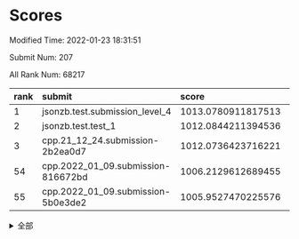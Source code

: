 # Scores

Modified Time: 2022-01-23 18:31:51

Submit Num: 207

All Rank Num: 68217

| rank |               submit               |       score        |       sigma        | pk_num |
| :--- | :--------------------------------- | :----------------- | :----------------- | :----- |
| 1    | jsonzb.test.submission_level_4     | 1013.0780911817513 | 0.7890036600195689 | 1320   |
| 2    | jsonzb.test.test_1                 | 1012.0844211394536 | 0.7850947794667165 | 1319   |
| 3    | cpp.21_12_24.submission-2b2ea0d7   | 1012.0736423716221 | 0.7881982949857439 | 1319   |
| 54   | cpp.2022_01_09.submission-816672bd | 1006.2129612689455 | 0.7362598051823797 | 1312   |
| 55   | cpp.2022_01_09.submission-5b0e3de2 | 1005.9527470225576 | 0.7306327404971238 | 1319   |


<details>
<summary>全部</summary>

| rank |                 submit                 |       score        |       sigma        | pk_num |
| :--- | :------------------------------------- | :----------------- | :----------------- | :----- |
| 1    | jsonzb.test.submission_level_4         | 1013.0780911817513 | 0.7890036600195689 | 1320   |
| 2    | jsonzb.test.test_1                     | 1012.0844211394536 | 0.7850947794667165 | 1319   |
| 3    | cpp.21_12_24.submission-2b2ea0d7       | 1012.0736423716221 | 0.7881982949857439 | 1319   |
| 4    | gobigger.level_3.submission_level_3_23 | 1011.8824194236774 | 0.799709757332069  | 1317   |
| 5    | gobigger.level_3.submission_level_3_21 | 1011.6450444303388 | 0.7748715288496608 | 1321   |
| 6    | gobigger.level_3.submission_level_3_47 | 1011.0375771292479 | 0.7761324303373215 | 1316   |
| 7    | gobigger.level_3.submission_level_3_15 | 1011.0074390367473 | 0.796143460231119  | 1319   |
| 8    | gobigger.level_3.submission_level_3_24 | 1010.935017940963  | 0.776350756578529  | 1322   |
| 9    | gobigger.level_3.submission_level_3_38 | 1010.933370571995  | 0.777931651239508  | 1316   |
| 10   | gobigger.level_3.submission_level_3_4  | 1010.8651118989835 | 0.756103639682832  | 1318   |
| 11   | gobigger.level_3.submission_level_3_6  | 1010.8359799970506 | 0.8007307871745266 | 1317   |
| 12   | gobigger.level_3.submission_level_3_41 | 1010.7945121557342 | 0.7622764479067068 | 1319   |
| 13   | gobigger.level_3.submission_level_3_32 | 1010.6806635641924 | 0.763730192900307  | 1315   |
| 14   | gobigger.level_3.submission_level_3_31 | 1010.6782864463    | 0.7661514967153079 | 1318   |
| 15   | gobigger.level_3.submission_level_3_30 | 1010.5547641699097 | 0.7571308576542805 | 1321   |
| 16   | gobigger.level_3.submission_level_3_45 | 1010.4697069954423 | 0.7691885129308667 | 1320   |
| 17   | gobigger.level_3.submission_level_3_36 | 1010.4235057977444 | 0.7511107241869937 | 1322   |
| 18   | gobigger.level_3.submission_level_3_49 | 1010.379849738763  | 0.7483613844238916 | 1319   |
| 19   | gobigger.level_3.submission_level_3_37 | 1010.323948789452  | 0.7725202065194575 | 1312   |
| 20   | gobigger.level_3.submission_level_3_35 | 1010.304365605918  | 0.7682173874096766 | 1318   |
| 21   | gobigger.level_3.submission_level_3_29 | 1010.2914838317314 | 0.7515165555521753 | 1321   |
| 22   | gobigger.level_3.submission_level_3_28 | 1010.2608521839102 | 0.7668599314491632 | 1314   |
| 23   | gobigger.level_3.submission_level_3_27 | 1010.23261947687   | 0.7792869485352575 | 1320   |
| 24   | gobigger.level_3.submission_level_3_5  | 1010.1853717314334 | 0.7477534809364864 | 1311   |
| 25   | gobigger.level_3.submission_level_3_26 | 1010.1284146569042 | 0.7555796769377747 | 1319   |
| 26   | gobigger.level_3.submission_level_3_44 | 1010.0884284435708 | 0.762640635601924  | 1321   |
| 27   | gobigger.level_3.submission_level_3_40 | 1010.040176208334  | 0.7664707014562921 | 1321   |
| 28   | gobigger.level_3.submission_level_3_13 | 1009.9285470097036 | 0.7462587099806027 | 1318   |
| 29   | gobigger.level_3.submission_level_3_11 | 1009.9273811964752 | 0.7615891566067023 | 1317   |
| 30   | gobigger.level_3.submission_level_3_46 | 1009.9272423464236 | 0.7548300452055154 | 1324   |
| 31   | gobigger.level_3.submission_level_3_9  | 1009.8865129985114 | 0.7632749383706081 | 1316   |
| 32   | gobigger.level_3.submission_level_3_33 | 1009.8552547121596 | 0.7523216267445397 | 1317   |
| 33   | gobigger.level_3.submission_level_3_8  | 1009.8230232569942 | 0.7427022633082015 | 1313   |
| 34   | gobigger.level_3.submission_level_3_18 | 1009.8097591368283 | 0.7510817015382069 | 1317   |
| 35   | gobigger.level_3.submission_level_3_22 | 1009.7528820956713 | 0.7428896073230344 | 1318   |
| 36   | gobigger.level_3.submission_level_3_25 | 1009.7066822921178 | 0.7513374851746393 | 1318   |
| 37   | gobigger.level_3.submission_level_3_43 | 1009.6963342769146 | 0.7481326780455559 | 1318   |
| 38   | gobigger.level_3.submission_level_3_48 | 1009.6376764508365 | 0.7557409488856619 | 1316   |
| 39   | gobigger.level_3.submission_level_3_17 | 1009.6029574459924 | 0.7501686488893882 | 1316   |
| 40   | gobigger.level_3.submission_level_3_19 | 1009.5895088386987 | 0.738931904222588  | 1322   |
| 41   | gobigger.level_3.submission_level_3_12 | 1009.5317914181257 | 0.7381215782337817 | 1317   |
| 42   | gobigger.level_3.submission_level_3_10 | 1009.529487510169  | 0.7632720062981152 | 1318   |
| 43   | gobigger.level_3.submission_level_3_34 | 1009.287432867417  | 0.7736563351993736 | 1319   |
| 44   | gobigger.level_3.submission_level_3_2  | 1009.1820171084291 | 0.7444538900086484 | 1323   |
| 45   | gobigger.level_3.submission_level_3_1  | 1009.1780795285068 | 0.7413488519285885 | 1319   |
| 46   | gobigger.level_3.submission_level_3_39 | 1008.9764613065415 | 0.7435540276246727 | 1318   |
| 47   | gobigger.level_3.submission_level_3_20 | 1008.9726810775327 | 0.769777424835624  | 1319   |
| 48   | gobigger.level_3.submission_level_3_16 | 1008.7504081387419 | 0.7512156849412969 | 1318   |
| 49   | gobigger.level_3.submission_level_3_7  | 1008.4679505123516 | 0.7504674741667975 | 1321   |
| 50   | gobigger.level_3.submission_level_3_42 | 1008.420358619618  | 0.7509979772863409 | 1310   |
| 51   | gobigger.level_3.submission_level_3_0  | 1008.0644159917088 | 0.7410556140269353 | 1322   |
| 52   | gobigger.level_3.submission_level_3_3  | 1007.6423933496299 | 0.739742290791761  | 1321   |
| 53   | gobigger.level_3.submission_level_3_14 | 1007.6301158914422 | 0.7423611602993158 | 1317   |
| 54   | cpp.2022_01_09.submission-816672bd     | 1006.2129612689455 | 0.7362598051823797 | 1312   |
| 55   | cpp.2022_01_09.submission-5b0e3de2     | 1005.9527470225576 | 0.7306327404971238 | 1319   |
| 56   | gobigger.level_1.submission_level_1_12 | 1004.7793455590903 | 0.729201486987178  | 1314   |
| 57   | gobigger.level_1.submission_level_1_7  | 1004.7685649750487 | 0.7122372784809768 | 1316   |
| 58   | gobigger.level_1.submission_level_1_11 | 1004.7546536937331 | 0.722024835367282  | 1314   |
| 59   | gobigger.level_1.submission_level_1_9  | 1004.662807399384  | 0.721285804209406  | 1321   |
| 60   | gobigger.level_1.submission_level_1_32 | 1004.4451982879411 | 0.7128493436543837 | 1321   |
| 61   | gobigger.level_1.submission_level_1_23 | 1004.3578714855191 | 0.7313422661626408 | 1314   |
| 62   | gobigger.level_1.submission_level_1_18 | 1004.2146148253036 | 0.7199855111245743 | 1315   |
| 63   | gobigger.level_1.submission_level_1_35 | 1004.1641667018364 | 0.7147460665699022 | 1314   |
| 64   | gobigger.level_1.submission_level_1_21 | 1003.9460986851769 | 0.7329446968756308 | 1318   |
| 65   | gobigger.level_1.submission_level_1_49 | 1003.9423584872069 | 0.7179254340375221 | 1320   |
| 66   | gobigger.level_1.submission_level_1_26 | 1003.8787395428457 | 0.7392679181704126 | 1317   |
| 67   | gobigger.level_1.submission_level_1_29 | 1003.8234000648471 | 0.7061504041948735 | 1313   |
| 68   | gobigger.level_1.submission_level_1_15 | 1003.7803330824269 | 0.7183770821088684 | 1317   |
| 69   | gobigger.level_1.submission_level_1_10 | 1003.734077157516  | 0.7161514099874974 | 1322   |
| 70   | gobigger.level_1.submission_level_1_30 | 1003.6962290652676 | 0.7153320134407928 | 1324   |
| 71   | gobigger.level_1.submission_level_1_2  | 1003.6485615032847 | 0.7084220178480126 | 1320   |
| 72   | gobigger.level_1.submission_level_1_34 | 1003.612682035808  | 0.7119318149022253 | 1317   |
| 73   | gobigger.level_1.submission_level_1_38 | 1003.5993844959642 | 0.7143448156967569 | 1316   |
| 74   | gobigger.level_1.submission_level_1_37 | 1003.5566320380958 | 0.7092249957021219 | 1318   |
| 75   | gobigger.level_1.submission_level_1_33 | 1003.5086090769418 | 0.7080055621360726 | 1316   |
| 76   | gobigger.level_1.submission_level_1_24 | 1003.4167865248307 | 0.7285203286909632 | 1321   |
| 77   | gobigger.level_1.submission_level_1_19 | 1003.4031513884564 | 0.7262725023202893 | 1320   |
| 78   | gobigger.level_1.submission_level_1_39 | 1003.3939802221532 | 0.7286172267247457 | 1318   |
| 79   | gobigger.level_1.submission_level_1_3  | 1003.3848218540433 | 0.7196277728952774 | 1322   |
| 80   | gobigger.level_1.submission_level_1_43 | 1003.3458805222976 | 0.7152358288419067 | 1324   |
| 81   | gobigger.level_1.submission_level_1_44 | 1003.2892618938749 | 0.712649030821441  | 1315   |
| 82   | gobigger.level_1.submission_level_1_46 | 1003.2155719867762 | 0.7084976922520608 | 1320   |
| 83   | gobigger.level_1.submission_level_1_36 | 1003.2007296499045 | 0.7139018496233932 | 1313   |
| 84   | gobigger.level_1.submission_level_1_20 | 1003.1523101443843 | 0.708028114453406  | 1317   |
| 85   | gobigger.level_1.submission_level_1_6  | 1002.9879616983586 | 0.706769580239318  | 1319   |
| 86   | gobigger.level_1.submission_level_1_48 | 1002.9821377989525 | 0.7157357351255755 | 1314   |
| 87   | gobigger.level_1.submission_level_1_45 | 1002.9820743224645 | 0.7144666885324913 | 1319   |
| 88   | gobigger.level_1.submission_level_1_28 | 1002.8733396383537 | 0.7190381264641387 | 1321   |
| 89   | gobigger.level_1.submission_level_1_27 | 1002.8646392549851 | 0.703732631570108  | 1319   |
| 90   | gobigger.level_1.submission_level_1_40 | 1002.8456838714426 | 0.7087920295019524 | 1319   |
| 91   | gobigger.level_1.submission_level_1_13 | 1002.8034256328781 | 0.712223402524078  | 1317   |
| 92   | gobigger.level_1.submission_level_1_31 | 1002.7755093493608 | 0.7172340375090631 | 1325   |
| 93   | gobigger.level_1.submission_level_1_14 | 1002.7657578730788 | 0.7117230019869282 | 1320   |
| 94   | gobigger.level_1.submission_level_1_47 | 1002.7189095657551 | 0.7140493598301757 | 1317   |
| 95   | gobigger.level_1.submission_level_1_17 | 1002.689316744613  | 0.7127685667869601 | 1318   |
| 96   | gobigger.level_1.submission_level_1_42 | 1002.6767859050857 | 0.7020287351659743 | 1322   |
| 97   | gobigger.level_1.submission_level_1_41 | 1002.5862383178646 | 0.7115127984594811 | 1315   |
| 98   | gobigger.level_1.submission_level_1_4  | 1002.5460322749213 | 0.7280774943006891 | 1319   |
| 99   | gobigger.level_1.submission_level_1_8  | 1002.3552501108458 | 0.7050792463446928 | 1319   |
| 100  | gobigger.level_1.submission_level_1_1  | 1002.344910669605  | 0.7145934282214609 | 1317   |
| 101  | gobigger.level_1.submission_level_1_0  | 1002.2747203847988 | 0.7112788959214437 | 1319   |
| 102  | gobigger.level_1.submission_level_1_16 | 1002.1816127893104 | 0.7145670549349122 | 1318   |
| 103  | gobigger.level_1.submission_level_1_5  | 1002.1057420137548 | 0.7151611600584542 | 1317   |
| 104  | gobigger.level_1.submission_level_1_22 | 1001.9906247871436 | 0.7119141105660548 | 1317   |
| 105  | gobigger.level_1.submission_level_1_25 | 1001.8924900427826 | 0.7126039367263737 | 1318   |
| 106  | gobigger.random.submission_random_8    | 996.8864429727469  | 0.7121963995456267 | 1317   |
| 107  | gobigger.random.submission_random_16   | 996.73933214399    | 0.7139623266781996 | 1319   |
| 108  | gobigger.random.submission_random_15   | 996.6109392994614  | 0.704536002681342  | 1320   |
| 109  | gobigger.random.submission_random_47   | 996.5890203509199  | 0.7088754966141197 | 1319   |
| 110  | gobigger.random.submission_random_13   | 996.5822558160052  | 0.7103219986079418 | 1326   |
| 111  | gobigger.random.submission_random_6    | 996.4637875659963  | 0.7079679753265529 | 1320   |
| 112  | gobigger.random.submission_random_44   | 996.462428806058   | 0.7162885391728401 | 1318   |
| 113  | gobigger.random.submission_random_33   | 996.4505439616241  | 0.713890503744368  | 1319   |
| 114  | gobigger.random.submission_random_43   | 996.4337264888952  | 0.7215565581943799 | 1324   |
| 115  | gobigger.random.submission_random_18   | 996.3976657080666  | 0.6999105987930007 | 1322   |
| 116  | gobigger.random.submission_random_21   | 996.3270156265543  | 0.7188111223964171 | 1320   |
| 117  | gobigger.random.submission_random_25   | 996.2396126271459  | 0.7159196229219095 | 1319   |
| 118  | gobigger.random.submission_random_38   | 996.1367121115677  | 0.7156687770825131 | 1316   |
| 119  | gobigger.random.submission_random_42   | 996.123105045512   | 0.7143264161262837 | 1317   |
| 120  | gobigger.random.submission_random_27   | 996.0792468955988  | 0.7025202414039857 | 1321   |
| 121  | gobigger.random.submission_random_45   | 996.0420372320007  | 0.7018470547849729 | 1316   |
| 122  | gobigger.random.submission_random_49   | 996.0130295201254  | 0.7150011994592959 | 1315   |
| 123  | gobigger.random.submission_random_5    | 996.0017544872762  | 0.7176572479058166 | 1311   |
| 124  | gobigger.random.submission_random_1    | 995.9965587729994  | 0.7136159809331206 | 1319   |
| 125  | gobigger.random.submission_random_22   | 995.9892548956075  | 0.7044138597273581 | 1321   |
| 126  | gobigger.random.submission_random_4    | 995.9821172468153  | 0.6968983273061273 | 1319   |
| 127  | gobigger.random.submission_random_24   | 995.9354230253161  | 0.7113932608808275 | 1319   |
| 128  | gobigger.random.submission_random_35   | 995.9327538096874  | 0.7120426889513655 | 1325   |
| 129  | gobigger.random.submission_random_41   | 995.8521720721462  | 0.7132188152576644 | 1323   |
| 130  | gobigger.random.submission_random_17   | 995.831065531198   | 0.7176499524981198 | 1318   |
| 131  | gobigger.random.submission_random_28   | 995.7905325498783  | 0.720135468286029  | 1317   |
| 132  | gobigger.random.submission_random_46   | 995.7366568015382  | 0.7131363043761901 | 1314   |
| 133  | gobigger.random.submission_random_34   | 995.6504347101228  | 0.7029046649031845 | 1320   |
| 134  | gobigger.random.submission_random_7    | 995.6501498703924  | 0.7151885522080832 | 1317   |
| 135  | gobigger.random.submission_random_36   | 995.5984686278363  | 0.7160463190309447 | 1314   |
| 136  | gobigger.random.submission_random_2    | 995.5953793742548  | 0.7147933411462488 | 1315   |
| 137  | gobigger.random.submission_random_14   | 995.5795773616907  | 0.7106860608044259 | 1315   |
| 138  | gobigger.random.submission_random_12   | 995.5737543834678  | 0.7065856230323797 | 1319   |
| 139  | gobigger.random.submission_random_10   | 995.5316105543897  | 0.72817353820351   | 1317   |
| 140  | gobigger.random.submission_random_37   | 995.5127170955211  | 0.7178962668492108 | 1314   |
| 141  | gobigger.random.submission_random_20   | 995.5076169853678  | 0.7127532524625746 | 1317   |
| 142  | gobigger.random.submission_random_48   | 995.4734011707137  | 0.717814444661657  | 1318   |
| 143  | gobigger.random.submission_random_40   | 995.4582816410167  | 0.7119460298882182 | 1322   |
| 144  | gobigger.random.submission_random_0    | 995.4529522670559  | 0.720286431614168  | 1315   |
| 145  | gobigger.random.submission_random_32   | 995.3639069059631  | 0.7110943806855955 | 1320   |
| 146  | gobigger.random.submission_random_31   | 995.1968798510226  | 0.7059251556918216 | 1322   |
| 147  | gobigger.random.submission_random_23   | 995.1798097253002  | 0.6993700796926703 | 1318   |
| 148  | gobigger.random.submission_random_19   | 994.9238957501093  | 0.7163375022507864 | 1313   |
| 149  | gobigger.random.submission_random_3    | 994.9188729443335  | 0.7262971768861204 | 1319   |
| 150  | gobigger.random.submission_random_9    | 994.9045835866405  | 0.7114951224719566 | 1318   |
| 151  | gobigger.random.submission_random_26   | 994.7554636645583  | 0.7122216737950975 | 1316   |
| 152  | gobigger.random.submission_random_30   | 994.6264081722509  | 0.7221860268863588 | 1320   |
| 153  | gobigger.random.submission_random_29   | 994.4171693925418  | 0.7177496742691419 | 1315   |
| 154  | gobigger.level_2.submission_level_2_2  | 993.9530497321803  | 0.7317540684351325 | 1315   |
| 155  | gobigger.random.submission_random_11   | 993.9154277228349  | 0.7135786685679234 | 1320   |
| 156  | gobigger.random.submission_random_39   | 993.7718464604857  | 0.7312018319880407 | 1320   |
| 157  | gobigger.level_2.submission_level_2_44 | 993.4564420251754  | 0.7320214420497423 | 1319   |
| 158  | gobigger.level_2.submission_level_2_17 | 993.4273189597591  | 0.730687595411579  | 1319   |
| 159  | gobigger.level_2.submission_level_2_5  | 993.4079328329071  | 0.7537032915853119 | 1313   |
| 160  | gobigger.level_2.submission_level_2_20 | 993.3091295949278  | 0.7319387944412898 | 1319   |
| 161  | gobigger.level_2.submission_level_2_35 | 993.1924800626107  | 0.7276239957373695 | 1316   |
| 162  | gobigger.level_2.submission_level_2_3  | 992.9010542306783  | 0.7382796458934923 | 1319   |
| 163  | gobigger.level_2.submission_level_2_27 | 992.8587854747868  | 0.7354076143468918 | 1321   |
| 164  | gobigger.level_2.submission_level_2_12 | 992.8376807240959  | 0.7368544351948844 | 1322   |
| 165  | gobigger.level_2.submission_level_2_6  | 992.8179177069791  | 0.7305369698489245 | 1318   |
| 166  | gobigger.level_2.submission_level_2_26 | 992.7382539412848  | 0.7469075617862565 | 1315   |
| 167  | gobigger.level_2.submission_level_2_30 | 992.7376232377534  | 0.7546860054206318 | 1319   |
| 168  | gobigger.level_2.submission_level_2_25 | 992.6749373430878  | 0.7512877367236317 | 1319   |
| 169  | gobigger.level_2.submission_level_2_48 | 992.6612181388231  | 0.7351096897216208 | 1319   |
| 170  | gobigger.level_2.submission_level_2_24 | 992.6535814565134  | 0.7607576965545247 | 1311   |
| 171  | gobigger.level_2.submission_level_2_21 | 992.6329232188049  | 0.7441910977867557 | 1319   |
| 172  | gobigger.level_2.submission_level_2_47 | 992.5671087482336  | 0.7246564826592135 | 1318   |
| 173  | gobigger.level_2.submission_level_2_38 | 992.5566597313582  | 0.7467201790832637 | 1318   |
| 174  | gobigger.level_2.submission_level_2_8  | 992.5553403689805  | 0.7468402350724528 | 1315   |
| 175  | gobigger.level_2.submission_level_2_14 | 992.4497167542557  | 0.7354936813307595 | 1313   |
| 176  | gobigger.level_2.submission_level_2_40 | 992.3688165896533  | 0.7351616314813255 | 1318   |
| 177  | gobigger.level_2.submission_level_2_1  | 992.3329751081458  | 0.7398049824805362 | 1319   |
| 178  | gobigger.level_2.submission_level_2_49 | 992.2760458421147  | 0.7360581883700454 | 1320   |
| 179  | gobigger.level_2.submission_level_2_32 | 992.269495977892   | 0.7329287319732595 | 1316   |
| 180  | gobigger.level_2.submission_level_2_18 | 992.2082133615693  | 0.7481237460582992 | 1320   |
| 181  | gobigger.level_2.submission_level_2_42 | 992.0121755734428  | 0.7481306700307315 | 1319   |
| 182  | gobigger.level_2.submission_level_2_16 | 991.9779671040819  | 0.7479174856398373 | 1318   |
| 183  | gobigger.level_2.submission_level_2_34 | 991.9763194416447  | 0.744489308183376  | 1320   |
| 184  | gobigger.level_2.submission_level_2_37 | 991.9584026350713  | 0.7347674942683037 | 1320   |
| 185  | gobigger.level_2.submission_level_2_31 | 991.9197107912061  | 0.7539730394303796 | 1315   |
| 186  | gobigger.level_2.submission_level_2_36 | 991.9003866269528  | 0.7413687045096459 | 1324   |
| 187  | gobigger.level_2.submission_level_2_13 | 991.8535156222451  | 0.735219076139196  | 1315   |
| 188  | gobigger.level_2.submission_level_2_9  | 991.7208317160547  | 0.7382964018047528 | 1321   |
| 189  | gobigger.level_2.submission_level_2_39 | 991.6984647407925  | 0.751034564229962  | 1325   |
| 190  | gobigger.level_2.submission_level_2_46 | 991.5864759737913  | 0.7470938839692702 | 1315   |
| 191  | gobigger.level_2.submission_level_2_28 | 991.5753795342957  | 0.7455307967648862 | 1320   |
| 192  | gobigger.level_2.submission_level_2_10 | 991.4418931423327  | 0.7554061227989799 | 1321   |
| 193  | gobigger.level_2.submission_level_2_15 | 991.422018757062   | 0.7542616412984839 | 1319   |
| 194  | gobigger.level_2.submission_level_2_41 | 991.4137769256213  | 0.739461552835521  | 1320   |
| 195  | gobigger.level_2.submission_level_2_29 | 991.3533111684171  | 0.768384184554964  | 1324   |
| 196  | gobigger.level_2.submission_level_2_19 | 991.3399569369312  | 0.7560447023129235 | 1319   |
| 197  | gobigger.level_2.submission_level_2_23 | 991.2839755469008  | 0.7428886267183196 | 1322   |
| 198  | gobigger.level_2.submission_level_2_43 | 991.2479673377837  | 0.7531063668557484 | 1321   |
| 199  | gobigger.level_2.submission_level_2_7  | 991.1411047392726  | 0.7459506749776331 | 1316   |
| 200  | gobigger.level_2.submission_level_2_45 | 991.0741372139083  | 0.7507525392127401 | 1313   |
| 201  | gobigger.level_2.submission_level_2_0  | 990.9546757316014  | 0.7413654947735454 | 1320   |
| 202  | gobigger.level_2.submission_level_2_22 | 990.9456965257878  | 0.7452045682942339 | 1320   |
| 203  | gobigger.level_2.submission_level_2_4  | 990.1457821121401  | 0.7640636764827946 | 1318   |
| 204  | gobigger.level_2.submission_level_2_11 | 990.0809333630814  | 0.7892320632153024 | 1317   |
| 205  | gobigger.level_2.submission_level_2_33 | 990.0301342794621  | 0.773630008399742  | 1315   |
| 206  | gobigger.none.submission_none_1        | 978.8672912285552  | 1.2607113811143624 | 1313   |
| 207  | gobigger.none.submission_none_0        | 975.147283855748   | 1.4717364517197522 | 1319   |

</details>